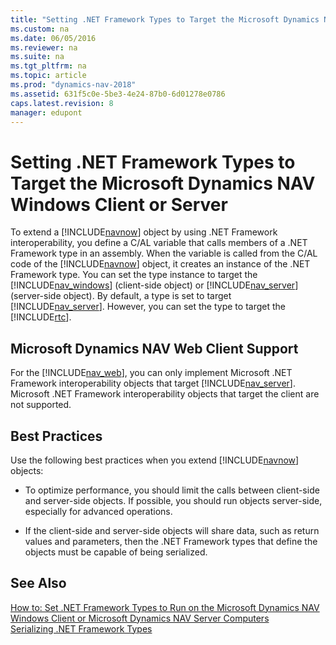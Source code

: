 ```yaml
---
title: "Setting .NET Framework Types to Target the Microsoft Dynamics NAV Windows Client or Server"
ms.custom: na
ms.date: 06/05/2016
ms.reviewer: na
ms.suite: na
ms.tgt_pltfrm: na
ms.topic: article
ms.prod: "dynamics-nav-2018"
ms.assetid: 631f5c0e-5be3-4e24-87b0-6d01278e0786
caps.latest.revision: 8
manager: edupont
---
```

# Setting .NET Framework Types to Target the Microsoft Dynamics NAV Windows Client or Server
To extend a [!INCLUDE[navnow](includes/navnow_md.md)] object by using .NET Framework interoperability, you define a C/AL variable that calls members of a .NET Framework type in an assembly. When the variable is called from the C/AL code of the [!INCLUDE[navnow](includes/navnow_md.md)] object, it creates an instance of the .NET Framework type. You can set the type instance to target the [!INCLUDE[nav_windows](includes/nav_windows_md.md)] \(client-side object\) or [!INCLUDE[nav_server](includes/nav_server_md.md)] \(server-side object\). By default, a type is set to target [!INCLUDE[nav_server](includes/nav_server_md.md)]. However, you can set the type to target the [!INCLUDE[rtc](includes/rtc_md.md)].  
  
## Microsoft Dynamics NAV Web Client Support  
 For the [!INCLUDE[nav_web](includes/nav_web_md.md)], you can only implement Microsoft .NET Framework interoperability objects that target [!INCLUDE[nav_server](includes/nav_server_md.md)]. Microsoft .NET Framework interoperability objects that target the client are not supported.  
  
## Best Practices  
 Use the following best practices when you extend [!INCLUDE[navnow](includes/navnow_md.md)] objects:  
  
-   To optimize performance, you should limit the calls between client-side and server-side objects. If possible, you should run objects server-side, especially for advanced operations.  
  
-   If the client-side and server-side objects will share data, such as return values and parameters, then the .NET Framework types that define the objects must be capable of being serialized.  
  
## See Also  
 [How to: Set .NET Framework Types to Run on the Microsoft Dynamics NAV Windows Client or Microsoft Dynamics NAV Server Computers](How-to--Set-.NET-Framework-Types-to-Run-on-the-Microsoft-Dynamics-NAV-Windows-Client-or-Microsoft-Dynamics-NAV-Server-Computers.md)   
 [Serializing .NET Framework Types](Serializing-.NET-Framework-Types.md)